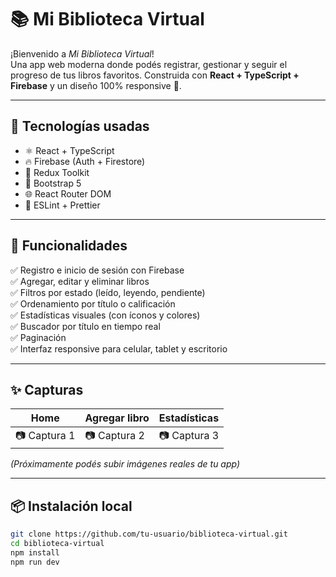 # 📚 Mi Biblioteca Virtual

¡Bienvenido a _Mi Biblioteca Virtual_!  
Una app web moderna donde podés registrar, gestionar y seguir el progreso de tus libros favoritos. Construida con **React + TypeScript + Firebase** y un diseño 100% responsive 📱.

---

## 🚀 Tecnologías usadas

- ⚛️ React + TypeScript
- 🔥 Firebase (Auth + Firestore)
- 🎯 Redux Toolkit
- 🎨 Bootstrap 5
- 🌐 React Router DOM
- 🧠 ESLint + Prettier

---

## 🧩 Funcionalidades

✅ Registro e inicio de sesión con Firebase  
✅ Agregar, editar y eliminar libros  
✅ Filtros por estado (leído, leyendo, pendiente)  
✅ Ordenamiento por título o calificación  
✅ Estadísticas visuales (con íconos y colores)  
✅ Buscador por título en tiempo real  
✅ Paginación  
✅ Interfaz responsive para celular, tablet y escritorio

---

## ✨ Capturas

| Home         | Agregar libro | Estadísticas |
| ------------ | ------------- | ------------ |
| 📷 Captura 1 | 📷 Captura 2  | 📷 Captura 3 |

_(Próximamente podés subir imágenes reales de tu app)_

---

## 📦 Instalación local

```bash
git clone https://github.com/tu-usuario/biblioteca-virtual.git
cd biblioteca-virtual
npm install
npm run dev
```
